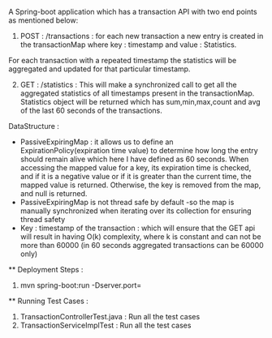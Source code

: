 A Spring-boot application which has a transaction API with two end points as mentioned below:

1. POST : /transactions : 
for each new transaction a new entry is created in the transactionMap
where key : timestamp and value : Statistics.

For each transaction with a repeated timestamp the statistics will be aggregated and updated for that particular timestamp.

2. GET : /statistics :
This will make a synchronized call to get all the aggregated statistics of all timestamps present in the transactionMap.
Statistics object will be returned which has sum,min,max,count and avg of the last 60 seconds of the transactions.


DataStructure : 

* PassiveExpiringMap : it allows us to define an ExpirationPolicy(expiration time value) to determine how long the entry should remain alive which here I have defined as 60 seconds.
When accessing the mapped value for a key, its expiration time is checked, and if it is a negative value or if it is greater than the current time, the mapped value is returned. 
Otherwise, the key is removed from the map, and null is returned.
* PassiveExpiringMap is not thread safe by default -so the map is manually synchronized when iterating over its collection for ensuring thread safety
* Key : timestamp of the transaction : which will ensure that the GET api will result in having O(k) complexity, 
where k is constant and can not be more than 60000 (in 60 seconds aggregated transactions can be 60000 only)                         

** Deployment Steps :
1. mvn spring-boot:run -Dserver.port=<port>


** Running Test Cases :
1. TransactionControllerTest.java : Run all the test cases
2. TransactionServiceImplTest : Run all the test cases



